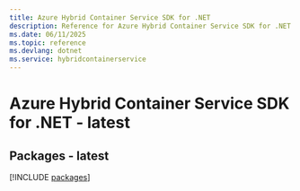 ```yaml
---
title: Azure Hybrid Container Service SDK for .NET
description: Reference for Azure Hybrid Container Service SDK for .NET
ms.date: 06/11/2025
ms.topic: reference
ms.devlang: dotnet
ms.service: hybridcontainerservice
---
```

# Azure Hybrid Container Service SDK for .NET - latest
## Packages - latest
[!INCLUDE [packages](hybrid-container-service-index.md)]